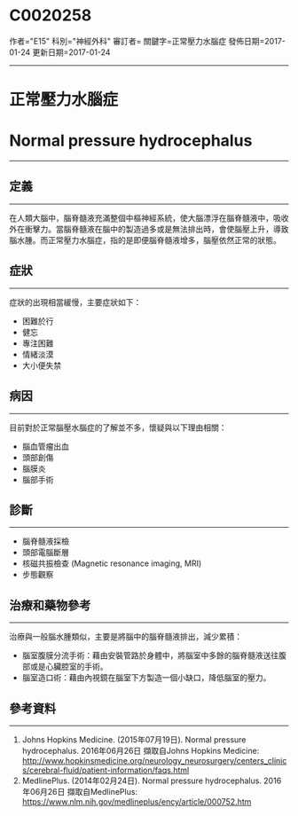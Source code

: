 # C0020258
作者="E15"
科別="神經外科"
審訂者=
關鍵字=正常壓力水腦症
發佈日期=2017-01-24
更新日期=2017-01-24

----------
# 正常壓力水腦症 
# Normal pressure hydrocephalus
----------
## 定義
----------

在人類大腦中，腦脊髓液充滿整個中樞神經系統，使大腦漂浮在腦脊髓液中，吸收外在衝擊力。當腦脊髓液在腦中的製造過多或是無法排出時，會使腦壓上升，導致腦水腫。而正常壓力水腦症，指的是即便腦脊髓液增多，腦壓依然正常的狀態。

## 症狀
----------

症狀的出現相當緩慢，主要症狀如下：

- 困難於行
- 健忘
- 專注困難
- 情緒淡漠
- 大小便失禁
## 病因
----------

目前對於正常腦壓水腦症的了解並不多，懷疑與以下理由相關：

- 腦血管瘤出血
- 頭部創傷
- 腦膜炎
- 腦部手術
## 診斷
----------
- 腦脊髓液採檢
- 頭部電腦斷層
- 核磁共振檢查 (Magnetic resonance imaging, MRI)
- 步態觀察
## 治療和藥物參考
----------

治療與一般腦水腫類似，主要是將腦中的腦脊髓液排出，減少累積：

- 腦室腹膜分流手術：藉由安裝管路於身體中，將腦室中多餘的腦脊髓液送往腹部或是心臟腔室的手術。
- 腦室造口術：藉由內視鏡在腦室下方製造一個小缺口，降低腦室的壓力。
## 參考資料
----------
1. Johns Hopkins Medicine. (2015年07月19日). Normal pressure hydrocephalus. 2016年06月26日 擷取自Johns Hopkins Medicine:
  http://www.hopkinsmedicine.org/neurology_neurosurgery/centers_clinics/cerebral-fluid/patient-information/faqs.html
2. MedlinePlus. (2014年02月24日). Normal pressure hydrocephalus. 2016年06月26日 擷取自MedlinePlus:
  https://www.nlm.nih.gov/medlineplus/ency/article/000752.htm

